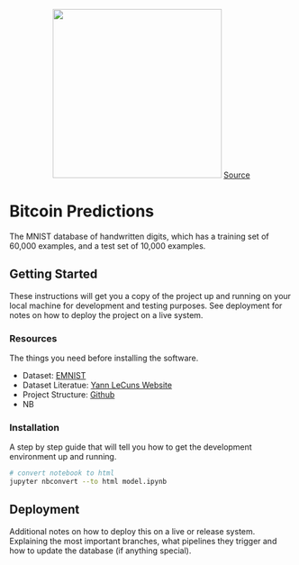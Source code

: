 <p align="center">
    <img src="https://www.davidalber.net/images/og/mnist-digits-2.png" height="300px">
    <a href="https://www.davidalber.net/2023/06/viewing-mnist-images/">Source</a>
</p>

# Bitcoin Predictions

The MNIST database of handwritten digits, which has a training set of 60,000 examples, and a test set of 10,000 examples.

## Getting Started

These instructions will get you a copy of the project up and running on your local machine for development and testing purposes. See deployment for notes on how to deploy the project on a live system.

### Resources

The things you need before installing the software.

- Dataset: [EMNIST](https://www.kaggle.com/datasets/crawford/emnist)
- Dataset Literatue: [Yann LeCuns Website](http://yann.lecun.com/exdb/mnist/index.html)
- Project Structure: [Github](https://github.com/ThomasRobertFr/ml-project-structure?tab=readme-ov-file)
- NB

### Installation

A step by step guide that will tell you how to get the development environment up and running.

```bash
# convert notebook to html
jupyter nbconvert --to html model.ipynb
```

## Deployment

Additional notes on how to deploy this on a live or release system. Explaining the most important branches, what pipelines they trigger and how to update the database (if anything special).
